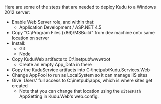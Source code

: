 Here are some of the steps that are needed to deploy Kudu to a Windows 2012 server:

- Enable Web Server role, and within that:
  - Application Development / ASP.NET 4.5
- Copy "C:\Program Files (x86)\MSBuild" from dev machine onto same location on server
- Install:
  - Git
  - Node
- Copy KuduWeb artifacts to C:\inetpub\wwwroot
  - Create an empty App_Data in there
- Copy the KuduService artifacts into C:\inetpub\Kudu.Services.Web
- Change AppPool to run as LocalSystem so it can manage IIS sites
- Give 'Users' full access to C:\inetpub\apps, which is where sites get created
  - Note that you can change that location using the `sitesPath` AppSetting in Kudu.Web's web.config.